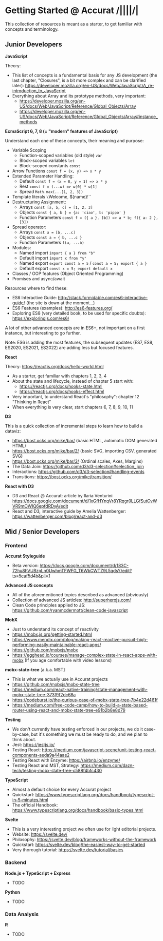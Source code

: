 # Getting Started @ Accurat /||||/|

This collection of resources is meant as a starter, to get familiar with concepts and terminology.

## Junior Developers

**JavaScript**

Theory:
  - This list of concepts is a fundamental basis for any JS development (the last chapter, "Closures", is a bit more complex and can be clarified later): https://developer.mozilla.org/en-US/docs/Web/JavaScript/A_re-introduction_to_JavaScript
  - Everything about Array and its prototype methods, very important:
    - https://developer.mozilla.org/en-US/docs/Web/JavaScript/Reference/Global_Objects/Array
    - https://developer.mozilla.org/en-US/docs/Web/JavaScript/Reference/Global_Objects/Array#instance_methods
  
**EcmaScript 6, 7, 8 (= "modern" features of JavaScript)**

Understand each one of these concepts, their meaning and purpose:
  - Variable Scoping
    - Function-scoped variables (old style) `var`
    - Block-scoped variables `let`
    - Block-scoped constants `const`
  - Arrow Functions `const f = (x, y) => x * y`
  - Extended Parameter Handling: 
    - Default `const f = (x = 0, y = 1) => x * y`
    - Rest `const f = (...w) => w[0] * w[1]`
    - Spread `Math.max(...[1, 2, 3])`
  - Template literals `\`Welcome, ${name}!\``
  - Destructuring Assignment: 
    - Arrays `const [a, b, c] = [1, 2, 3]`
    - Objects `const { a, b } = {a: 'ciao', b: 'pippo' }`
    - Function Parameters `const f = ({ a }, [b]) => a * b; f({ a: 2 }, [3])`
  - Spread operator: 
    - Arrays `const a = [b, ...c]`
    - Objects `const a = { b, ...c }`
    - Function Parameters `f(a, ...b)`
  - Modules: 
    - Named import `import { a } from "b"`
    - Default import `import x from "y"`
    - Named export `export const a = 5` / `const a = 5; export { a }`
    - Default export `const x = 5; export default x`
  - Classes / OOP features (Object Oriented Programming)
  - Promises and async/await

Resources where to find these:
  - ES6 Interactive Guide: http://stack.formidable.com/es6-interactive-guide/ (the site is down at the moment...)
  - ES6 Features (examples): http://es6-features.org/
  - Exploring ES6 (very detailed book, to be used for specific doubts): https://exploringjs.com/es6/

A lot of other advanced concepts are in ES6+, not important on a first instance, but interesting to go further.

Note: ES6 is adding the most features, the subsequent updates (ES7, ES8, ES2020, ES2021, ES2022) are adding less but focused features.
    
**React**

Theory: https://reactjs.org/docs/hello-world.html
  - As a starter, get familiar with chapters 1, 2, 3, 4
  - About the state and lifecycle, instead of chapter 5 start with:
    - https://reactjs.org/docs/hooks-state.html
    - https://reactjs.org/docs/hooks-effect.html
  - Very important, to understand React's "philosophy": chapter 12 "Thinking in React"
  - When everything is very clear, start chapters 6, 7, 8, 9, 10, 11

**D3**

This is a quick collection of incremental steps to learn how to build a dataviz:
  - https://bost.ocks.org/mike/bar/ (basic HTML, automatic DOM generated HTML)
  - https://bost.ocks.org/mike/bar/2/ (basic SVG, importing CSV, generated SVG)
  - https://bost.ocks.org/mike/bar/3/ (Ordinal scales, Axes, Margins)
  - The Data Join: https://github.com/d3/d3-selection#selection_join
  - Interactions: https://github.com/d3/d3-selection#handling-events
  - Transitions: https://bost.ocks.org/mike/transition/

**React with D3**

  - D3 and React @ Accurat: article by Ilaria Venturini https://docs.google.com/document/d/1xGfHYnqVr8YRqgr0LLGfSutCvWVR9mOWIQ6epfdRDyA/edit
  - React and D3, interactive guide by Amelia Wattenberger: https://wattenberger.com/blog/react-and-d3


## Mid / Senior Developers

### Frontend

**Accurat Styleguide**

  - Beta version: https://docs.google.com/document/d/183C-72hu8hVUBzpLn0UwhmTFWFG_T6WbCWTZ9L5qdsY/edit?ts=5caf5d4b&pli=1

**Advanced JS concepts**

  - All of the aforementioned topics described as advanced (obviously)
  - Collection of advanced JS articles: http://superherojs.com/
  - Clean Code principles applied to JS: https://github.com/ryanmcdermott/clean-code-javascript

**MobX**

  - Just to understand its concept of reactivity
  - https://mobx.js.org/getting-started.html
  - https://www.mendix.com/blog/making-react-reactive-pursuit-high-performing-easily-maintainable-react-apps/
  - https://github.com/mobxjs/mobx
  - https://egghead.io/courses/manage-complex-state-in-react-apps-with-mobx (If you age comfortable with video lessons)

**mobx-state-tree** [a.k.a. MST]

  - This is what we actually use in Accurat projects
  - https://github.com/mobxjs/mobx-state-tree
  - https://medium.com/react-native-training/state-management-with-mobx-state-tree-373f9f2dc68a
  - https://codeburst.io/the-curious-case-of-mobx-state-tree-7b4e22d461f
  - https://medium.com/free-code-camp/how-to-build-a-state-based-router-using-react-and-mobx-state-tree-e91b2b8e8d79

**Testing**

  - We don't currently have testing enforced in our projects, we do it case-by-case, but it's something we must be ready to do, and we plan to think about.
  - Jest: https://jestjs.io/
  - Testing React: https://medium.com/javascript-scene/unit-testing-react-components-aeda9a44aae2
  - Testing React with Enzyme: https://airbnb.io/enzyme/
  - Testing React and MST, Strategy: https://medium.com/dazn-tech/testing-mobx-state-tree-c588f4bfc430

**TypeScript**

  - Almost a default choice for every Accurat project
  - Quickstart: https://www.typescriptlang.org/docs/handbook/typescript-in-5-minutes.html
  - The official Handbook: https://www.typescriptlang.org/docs/handbook/basic-types.html

**Svelte**

  - This is a very interesting project we often use for light editorial projects.
  - Website: https://svelte.dev/
  - Philosophy: https://svelte.dev/blog/frameworks-without-the-framework
  - Quickstart: https://svelte.dev/blog/the-easiest-way-to-get-started 
  - Very thorough tutorial: https://svelte.dev/tutorial/basics

### Backend

**Node.js + TypeScript + Express**
  - TODO
  
**Python**
  - TODO
  
### Data Analysis

**R**
  - TODO
